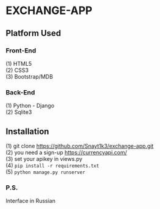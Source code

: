 # EXCHANGE-APP

## Platform Used
### Front-End
  (1) HTML5 <br>
  (2) CSS3 <br>
  (3) Bootstrap/MDB <br>

### Back-End
  (1) Python - Django <br>
  (2) Sqlite3 <br>

## Installation
(1) git clone https://github.com/Snayt1k3/exchange-app.git <br>
(2) you need a sign-up <https://currencyapi.com/> <br>
(3) set your apikey in views.py <br>
(4) ``` pip install -r requirements.txt ```<br>
(5)  ``` python manage.py runserver  ``` <br>


### P.S.
Interface in Russian <br>


